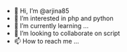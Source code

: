 - 👋 Hi, I’m @arjina85
- 👀 I’m interested in php and python
- 🌱 I’m currently learning ...
- 💞️ I’m looking to collaborate on script
- 📫 How to reach me ...

<!---
arjina85/arjina85 is a ✨ special ✨ repository because its `README.md` (this file) appears on your GitHub profile.
You can click the Preview link to take a look at your changes.
--->
